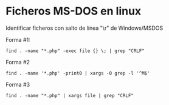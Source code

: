 # Ficheros MS-DOS en linux

Identificar ficheros con salto de línea "\r" de Windows/MSDOS

Forma #1:

    find . -name "*.php" -exec file {} \; | grep "CRLF"

Forma #2

    find . -name '*.php' -print0 | xargs -0 grep -l '^M$'

Forma #3

    find . -name "*.php" | xargs file | grep "CRLF"
